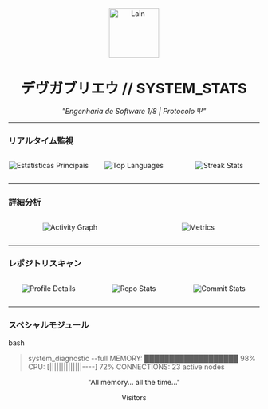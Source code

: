 <div align="center">
  <img src="https://i.imgur.com/JxUQ0n2.png" width="100" alt="Lain">

  # デヴガブリエウ // SYSTEM_STATS
  
  *"Engenharia de Software 1/8 | Protocolo Ψ"*
</div>

---

### リアルタイム監視
<div align="center" style="display: grid; grid-template-columns: repeat(3, 1fr); gap: 10px;">

  ![Estatísticas Principais](https://github-readme-stats.vercel.app/api?username=Gabrierosaa&show_icons=true&theme=dark&hide_border=true&bg_color=00000000&hide_title=true&include_all_commits=true)

  ![Top Languages](https://github-readme-stats.vercel.app/api/top-langs/?username=Gabrierosaa&layout=compact&theme=dark&hide_border=true&bg_color=00000000)

  ![Streak Stats](https://streak-stats.demolab.com/?user=Gabrierosaa&theme=dark&hide_border=true&background=00000000)

</div>

---

### 詳細分析
<div align="center" style="display: grid; grid-template-columns: repeat(2, 1fr); gap: 10px;">

  ![Activity Graph](https://github-readme-activity-graph.vercel.app/graph?username=Gabrierosaa&theme=react-dark&hide_border=true&bg_color=00000000)

  ![Metrics](https://github.com/Gabrierosaa/Gabrierosaa/blob/main/github-metrics.svg)

</div>

---

### レポジトリスキャン
<div align="center" style="display: grid; grid-template-columns: repeat(3, 1fr); gap: 10px;">

  ![Profile Details](https://github-profile-summary-cards.vercel.app/api/cards/profile-details?username=Gabrierosaa&theme=dark)

  ![Repo Stats](https://github-profile-summary-cards.vercel.app/api/cards/repos-per-language?username=Gabrierosaa&theme=dark)

  ![Commit Stats](https://github-profile-summary-cards.vercel.app/api/cards/most-commit-language?username=Gabrierosaa&theme=dark)

</div>

---

### スペシャルモジュール
bash
> system_diagnostic --full
  MEMORY: ███████████████████ 98% 
  CPU: [||||||||||||||----] 72%
  CONNECTIONS: 23 active nodes
<div align="center">
"All memory... all the time..."

Visitors

</div> 
